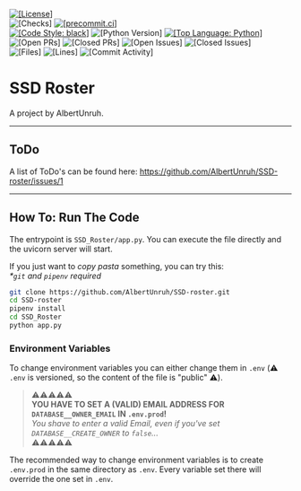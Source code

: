 <a href="https://choosealicense.com/licenses/agpl-3.0/"><img src="https://img.shields.io/github/license/AlbertUnruh/SSD-roster?label=License" alt="[License]"></a></br>
<img src="https://img.shields.io/github/checks-status/AlbertUnruh/SSD-roster/develop?label=Checks&logo=GitHub" alt="[Checks]">
<a href="https://results.pre-commit.ci/latest/github/AlbertUnruh/SSD-roster/develop"><img src="https://results.pre-commit.ci/badge/github/AlbertUnruh/SSD-roster/develop.svg" alt="[precommit.ci]"></a>
</br>
<a href="https://github.com/psf/black"><img src="https://img.shields.io/badge/Code%20Style-black-000000.svg" alt="[Code Style: black]"></a>
<img src="https://img.shields.io/badge/dynamic/json?url=https%3A%2F%2Fraw.githubusercontent.com%2FAlbertUnruh%2FSSD-roster%2Fdevelop%2FPipfile.lock&query=%24._meta.requires.python_full_version&logo=python&label=Python%20Version" alt="[Python Version]">
<a href="https://www.python.org"><img src="https://img.shields.io/github/languages/top/AlbertUnruh/SSD-roster?label=Python&logo=Python" alt="[Top Language: Python]"></a>
</br>
<img src="https://img.shields.io/github/issues-pr-raw/AlbertUnruh/SSD-roster?label=Open%20PRss" alt="[Open PRs]">
<img src="https://img.shields.io/github/issues-pr-closed-raw/AlbertUnruh/SSD-roster?label=Closed%20PRs" alt="[Closed PRs]">
<img src="https://img.shields.io/github/issues-raw/AlbertUnruh/SSD-roster?label=Open%20Issues" alt="[Open Issues]">
<img src="https://img.shields.io/github/issues-closed-raw/AlbertUnruh/SSD-roster?label=Closed%20Issues" alt="[Closed Issues]">
</br>
<img src="https://img.shields.io/github/directory-file-count/AlbertUnruh/SSD-roster?label=Files" alt="[Files]">
<img src="https://img.shields.io/tokei/lines/github/AlbertUnruh/SSD-roster?label=Lines" alt="[Lines]">
<img src="https://img.shields.io/github/commit-activity/m/AlbertUnruh/SSD-roster?label=Commit%20Activity" alt="[Commit Activity]">


# SSD Roster
A project by AlbertUnruh.


---

## ToDo
A list of ToDo's can be found here: https://github.com/AlbertUnruh/SSD-roster/issues/1


---

## How To: Run The Code
The entrypoint is `SSD_Roster/app.py`. You can execute the file directly and the uvicorn server will start.

If you just want to *copy pasta* something, you can try this:
</br>*\*`git` and `pipenv` required*
```sh
git clone https://github.com/AlbertUnruh/SSD-roster.git
cd SSD-roster
pipenv install
cd SSD_Roster
python app.py
```

### Environment Variables
To change environment variables you can either change them in `.env` (⚠️ `.env` is versioned, so the content of the file is "public" ⚠️).

> ⚠️⚠️⚠️⚠️⚠️</br>
> **YOU HAVE TO SET A (VALID) EMAIL ADDRESS FOR ``DATABASE__OWNER_EMAIL`` IN ``.env.prod``!**</br>
> *You shave to enter a valid Email, even if you've set ``DATABASE__CREATE_OWNER`` to ``false``...*</br>
> ⚠️⚠️⚠️⚠️⚠️

The recommended way to change environment variables is to create `.env.prod` in the same directory as `.env`.
Every variable set there will override the one set in `.env`.
